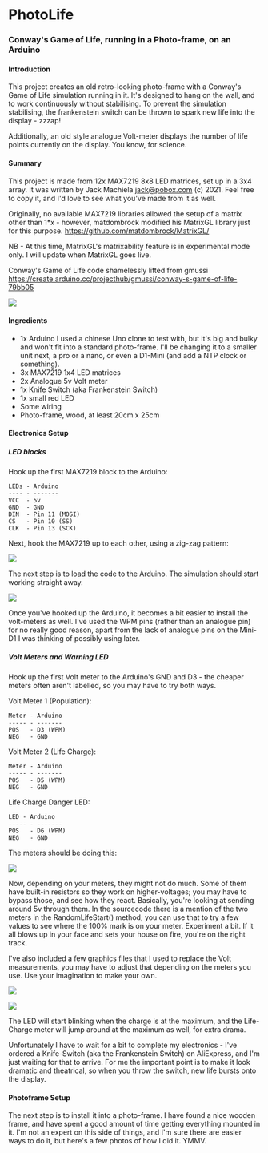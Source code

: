 # PhotoLife
### Conway's Game of Life, running in a Photo-frame, on an Arduino
 
#### Introduction
This project creates an old retro-looking photo-frame with a Conway's Game of Life simulation running in it. It's designed to hang on the wall, and to work continuously without stabilising. To prevent the simulation stabilising, the frankenstein switch can be thrown to spark new life into the display - zzzap!

Additionally, an old style analogue Volt-meter displays the number of life points currently on the display. You know, for science.

 
#### Summary

This project is made from 12x MAX7219 8x8 LED matrices, set up in a 3x4 array. It was written by Jack Machiela <jack@pobox.com> (c) 2021. Feel free to copy it, and I'd love to see what you've made from it as well.

Originally, no available MAX7219 libraries allowed the setup of a matrix other than 1*x - however, matdombrock modified his MatrixGL library just for this purpose. https://github.com/matdombrock/MatrixGL/

NB - At this time, MatrixGL's matrixability feature is in experimental mode only. I will update when MatrixGL goes live.

Conway's Game of Life code shamelessly lifted from gmussi
	https://create.arduino.cc/projecthub/gmussi/conway-s-game-of-life-79bb05

![](https://raw.githubusercontent.com/jackmachiela/PhotoLife/main/Images/Front%20view.JPG)

#### Ingredients

- 1x Arduino I used a chinese Uno clone to test with, but it's big and bulky and won't fit into a standard photo-frame. I'll be changing it to a smaller unit next, a pro or a nano, or even a D1-Mini (and add a NTP clock or something).
- 3x MAX7219 1x4 LED matrices
- 2x Analogue 5v Volt meter
- 1x Knife Switch (aka Frankenstein Switch)
- 1x small red LED
- Some wiring
- Photo-frame, wood, at least 20cm x 25cm

#### Electronics Setup

##### LED blocks

Hook up the first MAX7219 block to the Arduino:

    LEDs - Arduino
    ---- - -------
    VCC  - 5v
    GND  - GND
    DIN  - Pin 11 (MOSI)
    CS   - Pin 10 (SS)
    CLK  - Pin 13 (SCK)
    
Next, hook the MAX7219 up to each other, using a zig-zag pattern:

![](https://raw.githubusercontent.com/jackmachiela/PhotoLife/main/Images/Rear%20view.JPG)

The next step is to load the code to the Arduino. The simulation should start working straight away.

![](https://github.com/jackmachiela/PhotoLife/blob/main/Images/Conway's%20Game%20of%20Life%20animated.gif)

Once you've hooked up the Arduino, it becomes a bit easier to install the volt-meters as well. I've used the WPM pins (rather than an analogue pin) for no really good reason, apart from the lack of analogue pins on the Mini-D1 I was thinking of possibly using later.

##### Volt Meters and Warning LED
Hook up the first Volt meter to the Arduino's GND and D3 - the cheaper meters often aren't labelled, so you may have to try both ways.

Volt Meter 1 (Population):

    Meter - Arduino
    ----- - -------
    POS   - D3 (WPM)
    NEG   - GND


Volt Meter 2 (Life Charge):

    Meter - Arduino
    ----- - -------
    POS   - D5 (WPM)
    NEG   - GND

Life Charge Danger LED:

    LED - Arduino
    ----- - -------
    POS   - D6 (WPM)
    NEG   - GND

The meters should be doing this:

![](https://github.com/jackmachiela/PhotoLife/blob/main/Images/Conway's%20Game%20of%20Life%20Volt%20meter.gif)

Now, depending on your meters, they might not do much. Some of them have built-in resistors so they work on higher-voltages; you may have to bypass those, and see how they react. Basically, you're looking at sending around 5v through them. In the sourcecode there is a mention of the two meters in the RandomLifeStart() method; you can use that to try a few values to see where the 100% mark is on your meter. Experiment a bit. If it all blows up in your face and sets your house on fire, you're on the right track.

I've also included a few graphics files that I used to replace the Volt measurements, you may have to adjust that depending on the meters you use. Use your imagination to make your own.

![](https://github.com/jackmachiela/PhotoLife/blob/main/Labels/Life%20Charge%20Meter.jpg)

![](https://github.com/jackmachiela/PhotoLife/blob/main/Labels/Population%20Meter.jpg)

The LED will start blinking when the charge is at the maximum, and the Life-Charge meter will jump around at the maximum as well, for extra drama.

Unfortunately I have to wait for a bit to complete my electronics - I've ordered a Knife-Switch (aka the Frankenstein Switch) on AliExpress, and I'm just waiting for that to arrive. For me the important point is to make it look dramatic and theatrical, so when you throw the switch, new life bursts onto the display.

#### Photoframe Setup

The next step is to install it into a photo-frame. I have found a nice wooden frame, and have spent a good amount of time getting everything mounted in it. I'm not an expert on this side of things, and I'm sure there are easier ways to do it, but here's a few photos of how I did it. YMMV.

